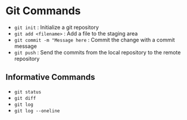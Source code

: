 # Git Commands
- `git init` : Initialize a git repository 
- `git add <filename>` : Add a file to the staging area 
- `git commit -m "Message here` : Commit the change with a commit message 
- `git push` : Send the commits from the local repository to the remote repository 

## Informative Commands 
- `git status`
- `git diff` 
- `git log` 
- `git log --oneline`